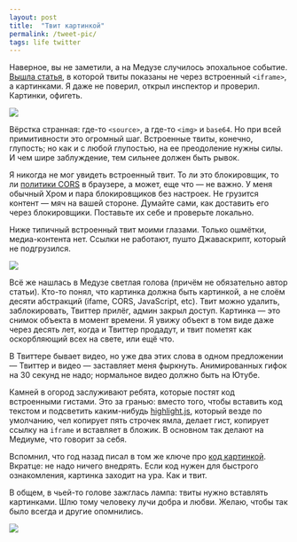 ```yaml
---
layout: post
title:  "Твит картинкой"
permalink: /tweet-pic/
tags: life twitter
---
```


[meduza]: https://meduza.io/shapito/2020/11/05/rossiyane-ne-spyat-kotoruyu-noch-sledyat-za-vyborami-vyborami-prezidenta-ssha-tolko-memy-i-odno-prorochestvo-o-tom-kak-eto-proishodilo

Наверное, вы не заметили, а на Медузе случилось эпохальное событие. [Вышла
статья][meduza], в которой твиты показаны не через встроенный `<iframe>`, а
картинками. Я даже не поверил, открыл инспектор и проверил. Картинки, офигеть.

![](https://user-images.githubusercontent.com/1059232/98508404-7b955d80-2270-11eb-8997-7ac0506de212.png)

Вёрстка странная: где-то `<source>`, а где-то `<img>` и `base64`. Но при всей
примитивности это огромный шаг. Встроенные твиты, конечно, глупость; но как и с
любой глупостью, на ее преодоление нужны силы. И чем шире заблуждение, тем
сильнее должен быть рывок.

[cors]: /cors/

Я никогда не мог увидеть встроенный твит. То ли это блокировщик, то ли [политики
CORS][cors] в браузере, а может, еще что — не важно. У меня обычный Хром и пара
блокировщиков без настроек. Не грузится контент — мяч на вашей стороне. Думайте
сами, как доставить его через блокировщики. Поставьте их себе и проверьте
локально.

Ниже типичный встроенный твит моими глазами. Только ошмётки, медиа-контента
нет. Ссылки не работают, пушто Джаваскрипт, который не подгрузился.

![](https://user-images.githubusercontent.com/1059232/98508450-8cde6a00-2270-11eb-988d-aff3aa0fc198.png)

Всё же нашлась в Медузе светлая голова (причём не обязательно автор
статьи). Кто-то понял, что картинка должна быть картинкой, а не слоём десяти
абстракций (ifame, CORS, JavaScript, etc). Твит можно удалить, заблокировать,
Твиттер прилёг, админ закрыл доступ. Картинка — это снимок объекта в момент
времени. Я увижу объект в том виде даже через десять лет, когда и Твиттер
продадут, и твит пометят как оскорбляющий всех на свете, или ещё что.

В Твиттере бывает видео, но уже два этих слова в одном предложении — Твиттер и
видео — заставляет меня фыркнуть. Анимированных гифок на 30 секунд не надо;
нормальное видео должно быть на Ютубе.

[highlight.js]: https://highlightjs.org/

Камней в огород заслуживают ребята, которые постят код встроенными гистами. Это
за гранью: вместо того, чтобы вставить код текстом и подсветить каким-нибудь
[highlight.js][highlight.js], который везде по умолчанию, чел копирует пять
строчек ямла, делает гист, копирует ссылку на `iframe` и вставляет в бложик. В
основном так делают на Медиуме, что говорит за себя.

[codepic]: /codepic/

Вспомнил, что год назад писал в том же ключе про [код
картинкой][codepic]. Вкратце: не надо ничего внедрять. Если код нужен для
быстрого ознакомления, картинка заходит на ура. Как и твит.

В общем, в чьей-то голове зажглась лампа: твиты нужно вставлять картинками. Шлю
тому человеку лучи добра и любви. Желаю, чтобы так было всегда и другие
опомнились.

![](https://user-images.githubusercontent.com/1059232/98508459-8f40c400-2270-11eb-82b3-4f15bd1defdf.png)
